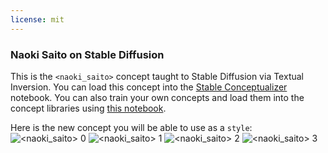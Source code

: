 ```yaml
---
license: mit
---
```

### Naoki Saito on Stable Diffusion
This is the `<naoki_saito>` concept taught to Stable Diffusion via Textual Inversion. You can load this concept into the [Stable Conceptualizer](https://colab.research.google.com/github/huggingface/notebooks/blob/main/diffusers/stable_conceptualizer_inference.ipynb) notebook. You can also train your own concepts and load them into the concept libraries using [this notebook](https://colab.research.google.com/github/huggingface/notebooks/blob/main/diffusers/sd_textual_inversion_training.ipynb).

Here is the new concept you will be able to use as a `style`:
![<naoki_saito> 0](https://huggingface.co/sd-concepts-library/naoki-saito/resolve/main/concept_images/1.jpeg)
![<naoki_saito> 1](https://huggingface.co/sd-concepts-library/naoki-saito/resolve/main/concept_images/2.jpeg)
![<naoki_saito> 2](https://huggingface.co/sd-concepts-library/naoki-saito/resolve/main/concept_images/0.jpeg)
![<naoki_saito> 3](https://huggingface.co/sd-concepts-library/naoki-saito/resolve/main/concept_images/3.jpeg)

